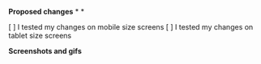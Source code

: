 **Proposed changes**
* 
* 

[ ] I tested my changes on mobile size screens
[ ] I tested my changes on tablet size screens

**Screenshots and gifs**
